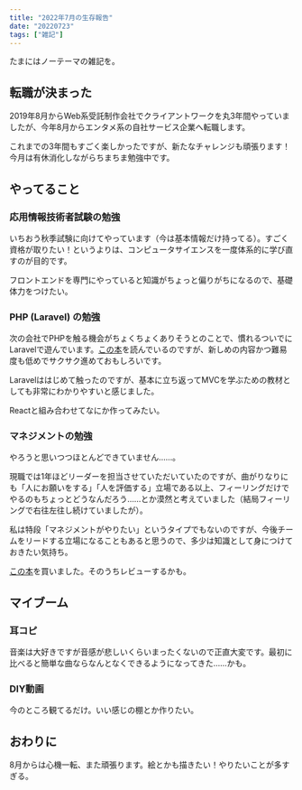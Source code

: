 ```yaml
---
title: "2022年7月の生存報告"
date: "20220723"
tags: ["雑記"]
---
```


たまにはノーテーマの雑記を。

## 転職が決まった

2019年8月からWeb系受託制作会社でクライアントワークを丸3年間やっていましたが、今年8月からエンタメ系の自社サービス企業へ転職します。

これまでの3年間もすごく楽しかったですが、新たなチャレンジも頑張ります！今月は有休消化しながらちまちま勉強中です。

## やってること

### 応用情報技術者試験の勉強

いちおう秋季試験に向けてやっています（今は基本情報だけ持ってる）。すごく資格が取りたい！というよりは、コンピュータサイエンスを一度体系的に学び直すのが目的です。

フロントエンドを専門にやっていると知識がちょっと偏りがちになるので、基礎体力をつけたい。

### PHP (Laravel) の勉強

次の会社でPHPを触る機会がちょくちょくありそうとのことで、慣れるついでにLaravelで遊んでいます。[この本](https://books.mdn.co.jp/books/3221303041/)を読んでいるのですが、新しめの内容かつ難易度も低めでサクサク進めておもしろいです。

Laravelははじめて触ったのですが、基本に立ち返ってMVCを学ぶための教材としても非常にわかりやすいと感じました。

Reactと組み合わせてなにか作ってみたい。

### マネジメントの勉強

やろうと思いつつほとんどできていません……。

現職では1年ほどリーダーを担当させていただいていたのですが、曲がりなりにも「人にお願いをする」「人を評価する」立場である以上、フィーリングだけでやるのもちょっとどうなんだろう……とか漠然と考えていました（結局フィーリングで右往左往し続けていましたが）。

私は特段「マネジメントがやりたい」というタイプでもないのですが、今後チームをリードする立場になることもあると思うので、多少は知識として身につけておきたい気持ち。

[この本](https://www.oreilly.co.jp/books/9784873118482/)を買いました。そのうちレビューするかも。

## マイブーム

### 耳コピ

音楽は大好きですが音感が悲しいくらいまったくないので正直大変です。最初に比べると簡単な曲ならなんとなくできるようになってきた……かも。

### DIY動画

今のところ観てるだけ。いい感じの棚とか作りたい。

## おわりに

8月からは心機一転、また頑張ります。絵とかも描きたい！やりたいことが多すぎる。
